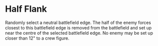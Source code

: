 # Half Flank

Randomly select a neutral battlefield edge. The half of the enemy forces closest to this battlefield edge is removed from the battlefield and set up near the centre of the selected battlefield edge. No enemy may be set up closer than 12" to a crew figure.
